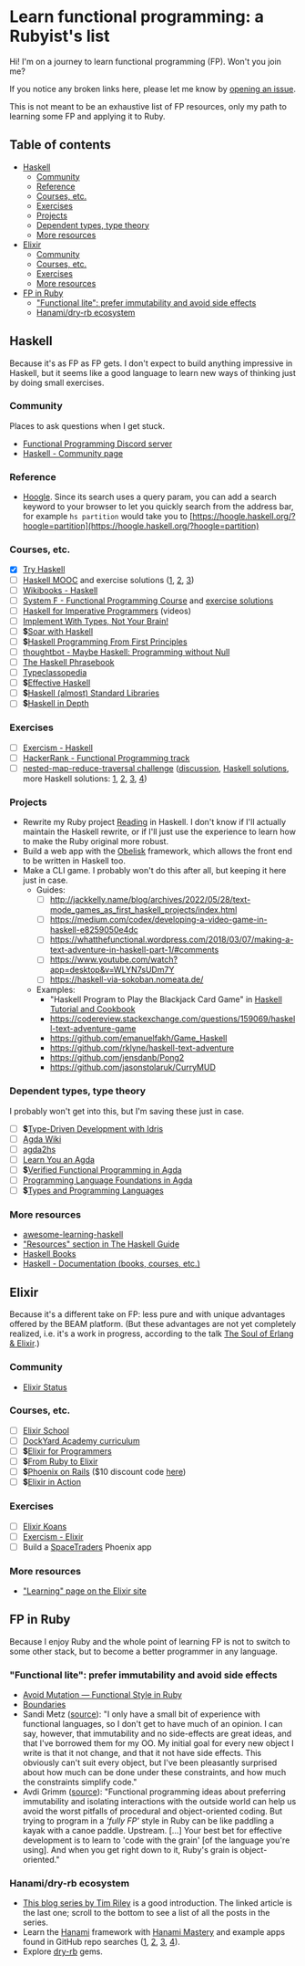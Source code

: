 <!-- omit in toc -->
# Learn functional programming: a Rubyist's list

Hi! I'm on a journey to learn functional programming (FP). Won't you join me?

If you notice any broken links here, please let me know by [opening an issue](https://github.com/fpsvogel/learn-functional-programming/issues/new).

This is not meant to be an exhaustive list of FP resources, only my path to learning some FP and applying it to Ruby.

<!-- omit in toc -->
## Table of contents

- [Haskell](#haskell)
  - [Community](#community)
  - [Reference](#reference)
  - [Courses, etc.](#courses-etc)
  - [Exercises](#exercises)
  - [Projects](#projects)
  - [Dependent types, type theory](#dependent-types-type-theory)
  - [More resources](#more-resources)
- [Elixir](#elixir)
  - [Community](#community-1)
  - [Courses, etc.](#courses-etc-1)
  - [Exercises](#exercises-1)
  - [More resources](#more-resources-1)
- [FP in Ruby](#fp-in-ruby)
  - ["Functional lite": prefer immutability and avoid side effects](#functional-lite-prefer-immutability-and-avoid-side-effects)
  - [Hanami/dry-rb ecosystem](#hanamidry-rb-ecosystem)

## Haskell

Because it's as FP as FP gets. I don't expect to build anything impressive in Haskell, but it seems like a good language to learn new ways of thinking just by doing small exercises.

### Community

Places to ask questions when I get stuck.

- [Functional Programming Discord server](https://discord.com/invite/K6XHBSh)
- [Haskell - Community page](https://www.haskell.org/community/)

### Reference

- [Hoogle](https://hoogle.haskell.org/). Since its search uses a query param, you can add a search keyword to your browser to let you quickly search from the address bar, for example `hs partition` would take you to [https://hoogle.haskell.org/?hoogle=partition](https://hoogle.haskell.org/?hoogle=partition)

### Courses, etc.

- [x] [Try Haskell](https://tryhaskell.org)
- [ ] [Haskell MOOC](https://haskell.mooc.fi/) and exercise solutions ([1](https://github.com/tinfoil-knight/haskell-mooc), [2](https://github.com/mikkom/haskell-mooc/tree/master/exercises), [3](https://github.com/dandax123/haskell-mooc-solutions))
- [ ] [Wikibooks - Haskell](https://en.wikibooks.org/wiki/Haskell)
- [ ] [System F - Functional Programming Course](https://github.com/system-f/fp-course#progression) and [exercise solutions](https://github.com/tonymorris/fp-course/tree/master/src/Course)
- [ ] [Haskell for Imperative Programmers](https://www.youtube.com/playlist?list=PLe7Ei6viL6jGp1Rfu0dil1JH1SHk9bgDV) (videos)
- [ ] [Implement With Types, Not Your Brain!](https://reasonablypolymorphic.com/blog/typeholes/)
- [ ] 💲[Soar with Haskell](https://www.amazon.com/Soar-Haskell-beginners-functional-programming/dp/1805128450)
- [ ] 💲[Haskell Programming From First Principles](https://haskellbook.com/)
- [ ] [thoughtbot - Maybe Haskell: Programming without Null](https://github.com/thoughtbot/maybe_haskell)
- [ ] [The Haskell Phrasebook](https://typeclasses.com/phrasebook)
- [ ] [Typeclassopedia](https://wiki.haskell.org/Typeclassopedia)
- [ ] 💲[Effective Haskell](https://pragprog.com/titles/rshaskell/effective-haskell/)
- [ ] 💲[Haskell (almost) Standard Libraries](https://leanpub.com/haskell-stdlibs)
- [ ] 💲[Haskell in Depth](https://www.manning.com/books/haskell-in-depth)

### Exercises

- [ ] [Exercism - Haskell](https://exercism.org/tracks/haskell)
- [ ] [HackerRank - Functional Programming track](https://www.hackerrank.com/domains/fp)
- [ ] [nested-map-reduce-traversal challenge](https://github.com/josevalim/nested-map-reduce-traversal) ([discussion](https://discourse.haskell.org/t/beautiful-functional-programming/7411), [Haskell solutions](https://github.com/josevalim/nested-map-reduce-traversal/tree/master/haskell), more Haskell solutions: [1](https://gist.github.com/TristanCacqueray/fc8fb5cbba7a0391341e73b80a90b2e8), [2](https://gist.github.com/goldfirere/ed1450872afd324ed656e2807b8dfcc0), [3](https://github.com/danielc777888/toy-problems/blob/main/nested-map-reduce-traversal/Recursion.hs), [4](https://gist.github.com/lazamar/305e8808f8975258f6acea4d20fd3405))

### Projects

- Rewrite my Ruby project [Reading](https://github.com/fpsvogel/reading) in Haskell. I don't know if I'll actually maintain the Haskell rewrite, or if I'll just use the experience to learn how to make the Ruby original more robust.
- Build a web app with the [Obelisk](https://github.com/obsidiansystems/obelisk) framework, which allows the front end to be written in Haskell too.
- Make a CLI game. I probably won't do this after all, but keeping it here just in case.
  - Guides:
    - [ ] <http://jackkelly.name/blog/archives/2022/05/28/text-mode_games_as_first_haskell_projects/index.html>
    - [ ] <https://medium.com/codex/developing-a-video-game-in-haskell-e8259050e4dc>
    - [ ] <https://whatthefunctional.wordpress.com/2018/03/07/making-a-text-adventure-in-haskell-part-1/#comments>
    - [ ] <https://www.youtube.com/watch?app=desktop&v=WLYN7sUDm7Y>
    - [ ] <https://haskell-via-sokoban.nomeata.de/>
  - Examples:
    - "Haskell Program to Play the Blackjack Card Game" in [Haskell Tutorial and Cookbook](https://markwatson.com/opencontent/haskell-cookbook.pdf)
    - <https://codereview.stackexchange.com/questions/159069/haskell-text-adventure-game>
    - <https://github.com/emanuelfakh/Game_Haskell>
    - <https://github.com/rklyne/haskell-text-adventure>
    - <https://github.com/jensdanb/Pong2>
    - <https://github.com/jasonstolaruk/CurryMUD>

### Dependent types, type theory

I probably won't get into this, but I'm saving these just in case.

- [ ] 💲[Type-Driven Development with Idris](https://www.manning.com/books/type-driven-development-with-idris)
- [ ] [Agda Wiki](https://wiki.portal.chalmers.se/agda/pmwiki.php)
- [ ] [agda2hs](https://agda.github.io/agda2hs/)
- [ ] [Learn You an Agda](http://learnyouanagda.liamoc.net/pages/introduction.html)
- [ ] 💲[Verified Functional Programming in Agda](https://dl.acm.org/doi/book/10.1145/2841316)
- [ ] [Programming Language Foundations in Agda](https://plfa.github.io/)
- [ ] 💲[Types and Programming Languages](https://www.cis.upenn.edu/~bcpierce/tapl/)

### More resources

- [awesome-learning-haskell](https://github.com/tweag/awesome-learning-haskell)
- ["Resources" section in The Haskell Guide](https://haskell-docs.netlify.app/resources/resources/)
- [Haskell Books](https://www.extrema.is/articles/haskell-books)
- [Haskell - Documentation (books, courses, etc.)](https://www.haskell.org/documentation/)

## Elixir

Because it's a different take on FP: less pure and with unique advantages offered by the BEAM platform. (But these advantages are not yet completely realized, i.e. it's a work in progress, according to the talk [The Soul of Erlang & Elixir](https://www.youtube.com/watch?v=JvBT4XBdoUE).)

### Community

- [Elixir Status](https://elixirstatus.com/)

### Courses, etc.

- [ ] [Elixir School](https://elixirschool.com/en)
- [ ] [DockYard Academy curriculum](https://github.com/DockYard-Academy/curriculum)
- [ ] 💲[Elixir for Programmers](https://codestool.coding-gnome.com/courses/elixir-for-programmers-2)
- [ ] 💲[From Ruby to Elixir](https://pragprog.com/titles/sbelixir/from-ruby-to-elixir)
- [ ] 💲[Phoenix on Rails](https://phoenixonrails.com/) ($10 discount code [here](https://elixirforum.com/t/phoenix-for-rails-developers/54624/18))
- [ ] 💲[Elixir in Action](https://www.manning.com/books/elixir-in-action)

### Exercises

- [ ] [Elixir Koans](https://github.com/elixirkoans/elixir-koans)
- [ ] [Exercism - Elixir](https://exercism.org/tracks/elixir)
- [ ] Build a [SpaceTraders](https://spacetraders.io/) Phoenix app

### More resources

- ["Learning" page on the Elixir site](https://elixir-lang.org/learning.html)

## FP in Ruby

Because I enjoy Ruby and the whole point of learning FP is not to switch to some other stack, but to become a better programmer in any language.

### "Functional lite": prefer immutability and avoid side effects

- [Avoid Mutation — Functional Style in Ruby](https://www.rubypigeon.com/posts/avoid-mutation-functional-style-in-ruby/)
- [Boundaries](https://www.destroyallsoftware.com/talks/boundaries)
- Sandi Metz ([source](https://dev.to/sandimetz/comment/255m)): "I only have a small bit of experience with functional languages, so I don't get to have much of an opinion. I can say, however, that immutability and no side-effects are great ideas, and that I've borrowed them for my OO. My initial goal for every new object I write is that it not change, and that it not have side effects. This obviously can't suit every object, but I've been pleasantly surprised about how much can be done under these constraints, and how much the constraints simplify code."
- Avdi Grimm ([source](https://web.archive.org/web/20201009182546/https://github.com/yct21/observatory/issues/93)): "Functional programming ideas about preferring immutability and isolating interactions with the outside world can help us avoid the worst pitfalls of procedural and object-oriented coding. But trying to program in a *'fully FP'* style in Ruby can be like paddling a kayak with a canoe paddle. Upstream. […] Your best bet for effective development is to learn to 'code with the grain' [of the language you're using]. And when you get right down to it, Ruby's grain is object-oriented."

### Hanami/dry-rb ecosystem

- [This blog series by Tim Riley](https://www.icelab.com.au/notes/conversational-rom-rb-part-2-types-associations-and-update-commands) is a good introduction. The linked article is the last one; scroll to the bottom to see a list of all the posts in the series.
- Learn the [Hanami](https://hanamirb.org/) framework with [Hanami Mastery](https://hanamimastery.com) and example apps found in GitHub repo searches ([1](https://github.com/search?q=hanami+example+pushed%3A%3E2022-01-01&type=repositories), [2](https://github.com/search?q=hanami+app+pushed%3A%3E2022-01-01&type=repositories), [3](https://github.com/search?q=hanami+application+pushed%3A%3E2022-01-01&type=repositories), [4](https://github.com/search?q=hanami+software+pushed%3A%3E2022-01-01&type=repositories)).
- Explore [dry-rb](https://dry-rb.org/) gems.
